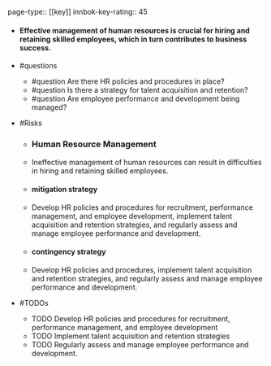 page-type:: [[key]]
innbok-key-rating:: 45
- #### Effective management of human resources is crucial for hiring and retaining skilled employees, which in turn contributes to business success.
- #questions
  - #question Are there HR policies and procedures in place?
  - #question Is there a strategy for talent acquisition and retention?
  - #question Are employee performance and development being managed?
- #Risks

  - ### Human Resource Management
  - Ineffective management of human resources can result in difficulties in hiring and retaining skilled employees.
  - #### mitigation strategy
  - Develop HR policies and procedures for recruitment, performance management, and employee development, implement talent acquisition and retention strategies, and regularly assess and manage employee performance and development.
  - #### contingency strategy
  - Develop HR policies and procedures, implement talent acquisition and retention strategies, and regularly assess and manage employee performance and development.
- #TODOs
  - TODO Develop HR policies and procedures for recruitment, performance management, and employee development
  - TODO  Implement talent acquisition and retention strategies
  - TODO  Regularly assess and manage employee performance and development.



